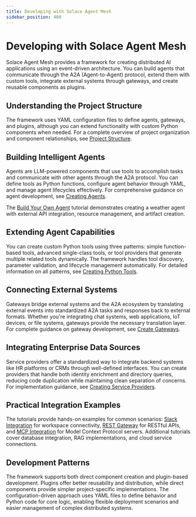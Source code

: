 ```yaml
---
title: Developing with Solace Agent Mesh
sidebar_position: 400
---
```


# Developing with Solace Agent Mesh

Solace Agent Mesh provides a framework for creating distributed AI applications using an event-driven architecture. You can build agents that communicate through the A2A (Agent-to-Agent) protocol, extend them with custom tools, integrate external systems through gateways, and create reusable components as plugins.

## Understanding the Project Structure

The framework uses YAML configuration files to define agents, gateways, and plugins, although you can extend functionality with custom Python components when needed. For a complete overview of project organization and component relationships, see [Project Structure](structure.md).

## Building Intelligent Agents

Agents are LLM-powered components that use tools to accomplish tasks and communicate with other agents through the A2A protocol. You can define tools as Python functions, configure agent behavior through YAML, and manage agent lifecycles effectively. For comprehensive guidance on agent development, see [Creating Agents](create-agents.md).

The [Build Your Own Agent](tutorials/custom-agent.md) tutorial demonstrates creating a weather agent with external API integration, resource management, and artifact creation.

## Extending Agent Capabilities

You can create custom Python tools using three patterns: simple function-based tools, advanced single-class tools, or tool providers that generate multiple related tools dynamically. The framework handles tool discovery, parameter validation, and lifecycle management automatically. For detailed information on all patterns, see [Creating Python Tools](creating-python-tools.md).

## Connecting External Systems

Gateways bridge external systems and the A2A ecosystem by translating external events into standardized A2A tasks and responses back to external formats. Whether you're integrating chat systems, web applications, IoT devices, or file systems, gateways provide the necessary translation layer. For complete guidance on gateway development, see [Create Gateways](create-gateways.md).

## Integrating Enterprise Data Sources

Service providers offer a standardized way to integrate backend systems like HR platforms or CRMs through well-defined interfaces. You can create providers that handle both identity enrichment and directory queries, reducing code duplication while maintaining clean separation of concerns. For implementation guidance, see [Creating Service Providers](creating-service-providers.md).

## Practical Integration Examples

The tutorials provide hands-on examples for common scenarios: [Slack Integration](tutorials/slack-integration.md) for workspace connectivity, [REST Gateway](tutorials/rest-gateway.md) for RESTful APIs, and [MCP Integration](tutorials/mcp-integration.md) for Model Context Protocol servers. Additional tutorials cover database integration, RAG implementations, and cloud service connections.

## Development Patterns

The framework supports both direct component creation and plugin-based development. Plugins offer better reusability and distribution, while direct components provide simpler project-specific implementations. The configuration-driven approach uses YAML files to define behavior and Python code for core logic, enabling flexible deployment scenarios and easier management of complex distributed systems.